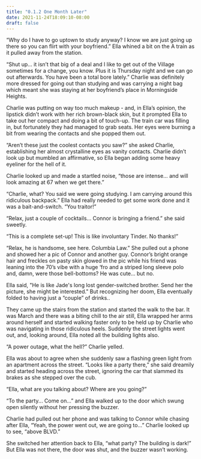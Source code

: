 ```yaml
---
title: "0.1.2 One Month Later"
date: 2021-11-24T18:09:10-08:00
draft: false
---
```

“Why do I have to go uptown to study anyway? I know we are just going up there so you can flirt with your boyfriend.” Ella whined a bit on the A train as it pulled away from the station.

“Shut up… it isn’t that big of a deal and I like to get out of the Village sometimes for a change, you know. Plus it is Thursday night and we can go out afterwards. You have been a total bore lately.” Charlie was definitely more dressed for going out than studying and was carrying a night bag which meant she was staying at her boyfriend’s place in Morningside Heights.

Charlie was putting on way too much makeup - and, in Ella’s opinion, the lipstick didn’t work with her rich brown-black skin, but it prompted Ella to take out her compact and doing a bit of touch-up. The train car was filling in, but fortunately they had managed to grab seats. Her eyes were burning a bit from wearing the contacts and she popped them out.

“Aren’t these just the coolest contacts you saw?” she asked Charlie, establishing her almost crystalline eyes as vanity contacts. Charlie didn’t look up but mumbled an affirmative, so Ella began adding some heavy eyeliner for the hell of it.

Charlie looked up and made a startled noise, “those are intense… and will look amazing at 67 when we get there.”

“Charlie, what? You said we were going studying. I am carrying around this ridiculous backpack.” Ella had really needed to get some work done and it was a bait-and-switch. “You traitor!”

“Relax, just a couple of cocktails… Connor is bringing a friend.” she said sweetly.

“This is a complete set-up! This is like involuntary Tinder. No thanks!”

“Relax, he is handsome, see here. Columbia Law.” She pulled out a phone and showed her a pic of Connor and another guy. Connor’s bright orange hair and freckles on pasty skin glowed in the pic while his friend was leaning into the 70’s vibe with a huge ‘fro and a striped long sleeve 
polo and, damn, were those bell-bottoms? He was cute… but no.

Ella said, "He is like Jade's long lost gender-switched brother. Send her the picture, she might be interested." But recognizing her doom, Ella eventually folded to having just a “couple” of drinks..

They came up the stairs from the station and started the walk to the bar. It was March and there was a biting chill to the air still, Ella wrapped her arms around herself and started walking faster only to be held up by Charlie who was navigating in those ridiculous heels. Suddenly the street lights went out, and, looking around, Ella noted all the building lights also.

“A power outage, what the hell?” Charlie yelled.

Ella was about to agree when she suddenly saw a flashing green light from an apartment across the street. “Looks like a party there,” she said dreamily and started heading across the street, ignoring the car that slammed its brakes as she stepped over the cub.

“Ella, what are you talking about? Where are you going?”

“To the party... Come on…” and Ella walked up to the door which swung open silently without her pressing the buzzer.

Charlie had pulled out her phone and was talking to Connor while chasing after Ella, “Yeah, the power went out, we are going to…” Charlie looked up to see, “above BLVD.”

She switched her attention back to Ella, “what party? The building is dark!” But Ella was not there, the door was shut, and the buzzer wasn’t working.

